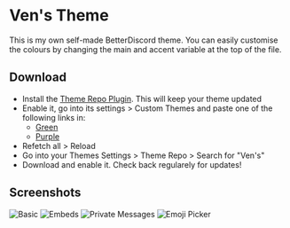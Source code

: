 # Ven's Theme
This is my own self-made BetterDiscord theme. You can easily customise the colours by changing the main and accent variable at the top of the file.

## Download
- Install the [Theme Repo Plugin](https://betterdiscord.net/ghdl?url=https://raw.githubusercontent.com/mwittrien/BetterDiscordAddons/master/Plugins/ThemeRepo/ThemeRepo.plugin.js). This will keep your theme updated
- Enable it, go into its settings > Custom Themes and paste one of the following links in:
  - [Green](https://raw.githubusercontent.com/Mattis6666/BetterDiscord-Themes/master/VensGreen.theme.css)
  - [Purple](https://raw.githubusercontent.com/Mattis6666/BetterDiscord-Themes/master/VensPurple.theme.css)
- Refetch all > Reload
- Go into your Themes Settings > Theme Repo > Search for "Ven's"
- Download and enable it. Check back regularely for updates!

## Screenshots
![Basic](https://raw.githubusercontent.com/Mattis6666/BetterDiscord-Themes/master/Screenshots/Purple1.png)
![Embeds](https://raw.githubusercontent.com/Mattis6666/BetterDiscord-Themes/master/Screenshots/Purple2.png)
![Private Messages](https://raw.githubusercontent.com/Mattis6666/BetterDiscord-Themes/master/Screenshots/Purple3.png)
![Emoji Picker](https://raw.githubusercontent.com/Mattis6666/BetterDiscord-Themes/master/Screenshots/Purple4.png)
